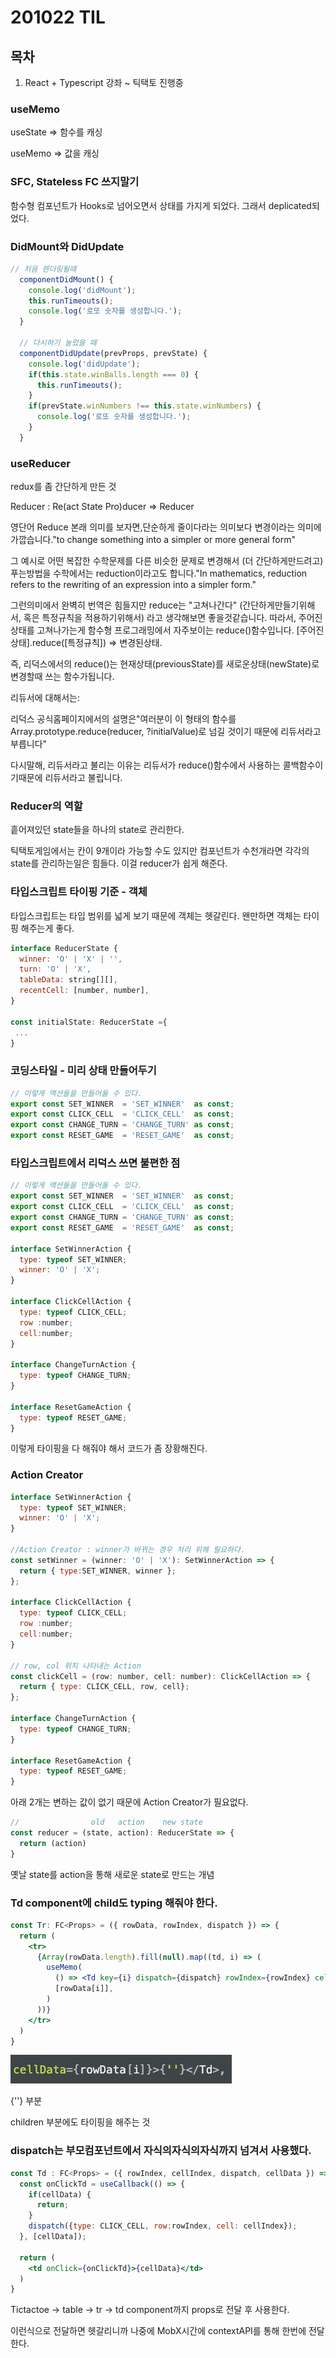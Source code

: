 # 201022 TIL

## 목차

1. React + Typescript 강좌 ~ 틱택토 진행중

### useMemo

useState ⇒ 함수를 캐싱

useMemo ⇒ 값을 캐싱

### SFC, Stateless FC 쓰지말기

함수형 컴포넌트가 Hooks로 넘어오면서 상태를 가지게 되었다. 그래서 deplicated되었다. 

### DidMount와 DidUpdate

```jsx
// 처음 렌더링될때
  componentDidMount() {
    console.log('didMount');
    this.runTimeouts();
    console.log('로또 숫자를 생성합니다.');
  }

  // 다시하기 눌렀을 때
  componentDidUpdate(prevProps, prevState) {
    console.log('didUpdate');
    if(this.state.winBalls.length === 0) {
      this.runTimeouts();
    }
    if(prevState.winNumbers !== this.state.winNumbers) {
      console.log('로또 숫자를 생성합니다.');
    }
  }
```

### useReducer

redux를 좀 간단하게 만든 것 

Reducer : Re(act State Pro)ducer => Reducer

영단어 Reduce 본래 의미를 보자면,단순하게 줄이다라는 의미보다 변경이라는 의미에 가깝습니다."to change something into a simpler or more general form"

그 예시로 어떤 복잡한 수학문제를 다른 비슷한 문제로 변경해서 (더 간단하게만드려고) 푸는방법을 수학에서는 reduction이라고도 합니다."In mathematics, reduction refers to the rewriting of an expression into a simpler form."

그런의미에서 완벽히 번역은 힘들지만 reduce는 "고쳐나간다" (간단하게만들기위해서, 혹은 특정규칙을 적용하기위해서) 라고 생각해보면 좋을것같습니다. 따라서, 주어진 상태를 고쳐나가는게 함수형 프로그래밍에서 자주보이는 reduce()함수입니다. [주어진상태].reduce([특정규칙]) => 변경된상태.

즉, 리덕스에서의 reduce()는 현재상태(previousState)를 새로운상태(newState)로 변경할때 쓰는 함수가됩니다.

리듀서에 대해서는:

리덕스 공식홈페이지에서의 설명은"여러분이 이 형태의 함수를 Array.prototype.reduce(reducer, ?initialValue)로 넘길 것이기 때문에 리듀서라고 부릅니다"

다시말해, 리듀서라고 불리는 이유는 리듀서가 reduce()함수에서 사용하는 콜백함수이기때문에 리듀서라고 불립니다.

### Reducer의 역할

흩어져있던 state들을 하나의 state로 관리한다. 

틱택토게임에서는 칸이 9개이라 가능할 수도 있지만 컴포넌트가 수천개라면 각각의 state를 관리하는일은 힘들다. 이걸 reducer가 쉽게 해준다. 

### 타입스크립트 타이핑 기준 - 객체

타입스크립트는 타입 범위를 넓게 보기 때문에 객체는 헷갈린다. 왠만하면 객체는 타이핑 해주는게 좋다. 

```jsx
interface ReducerState {
  winner: 'O' | 'X' | '',
  turn: 'O' | 'X',
  tableData: string[][],
  recentCell: [number, number],
}

const initialState: ReducerState ={
 ...
}
```

### 코딩스타일 - 미리 상태 만들어두기

```jsx
// 이렇게 액션들을 만들어둘 수 있다.
export const SET_WINNER  = 'SET_WINNER'  as const;
export const CLICK_CELL  = 'CLICK_CELL'  as const;
export const CHANGE_TURN = 'CHANGE_TURN' as const;
export const RESET_GAME  = 'RESET_GAME'  as const;
```

### 타입스크립트에서 리덕스 쓰면 불편한 점

```jsx
// 이렇게 액션들을 만들어둘 수 있다.
export const SET_WINNER  = 'SET_WINNER'  as const;
export const CLICK_CELL  = 'CLICK_CELL'  as const;
export const CHANGE_TURN = 'CHANGE_TURN' as const;
export const RESET_GAME  = 'RESET_GAME'  as const;

interface SetWinnerAction {
  type: typeof SET_WINNER;
  winner: 'O' | 'X';
}

interface ClickCellAction {
  type: typeof CLICK_CELL;
  row :number;
  cell:number; 
}

interface ChangeTurnAction {
  type: typeof CHANGE_TURN;
}

interface ResetGameAction {
  type: typeof RESET_GAME;
}
```

이렇게 타이핑을 다 해줘야 해서 코드가 좀 장황해진다. 

### Action Creator

```jsx
interface SetWinnerAction {
  type: typeof SET_WINNER;
  winner: 'O' | 'X';
}

//Action Creator : winner가 바뀌는 경우 처리 위해 필요하다. 
const setWinner = (winner: 'O' | 'X'): SetWinnerAction => {
  return { type:SET_WINNER, winner };
};

interface ClickCellAction {
  type: typeof CLICK_CELL;
  row :number;
  cell:number; 
}

// row, col 위치 나타내는 Action
const clickCell = (row: number, cell: number): ClickCellAction => {
  return { type: CLICK_CELL, row, cell};
};

interface ChangeTurnAction {
  type: typeof CHANGE_TURN;
}

interface ResetGameAction {
  type: typeof RESET_GAME;
}
```

아래 2개는 변하는 값이 없기 때문에 Action Creator가 필요없다. 

```jsx
//                old   action    new state
const reducer = (state, action): ReducerState => {
  return (action)
}
```

옛날 state를 action을 통해 새로운 state로 만드는 개념 

### Td component에 child도 typing 해줘야 한다.

```jsx
const Tr: FC<Props> = ({ rowData, rowIndex, dispatch }) => {
  return (
    <tr>
      {Array(rowData.length).fill(null).map((td, i) => (
        useMemo(
          () => <Td key={i} dispatch={dispatch} rowIndex={rowIndex} cellIndex={i} cellData={rowData[i]}>{''}</Td>,
          [rowData[i]],
        )
      ))}
    </tr>
  )
}
```

![201022%20TIL%20b08a340447364d779fea8b2456e7c0e4/Untitled.png](201022%20TIL%20b08a340447364d779fea8b2456e7c0e4/Untitled.png)

{''} 부분

children 부분에도 타이핑을 해주는 것

### dispatch는 부모컴포넌트에서 자식의자식의자식까지 넘겨서 사용했다.

```jsx
const Td : FC<Props> = ({ rowIndex, cellIndex, dispatch, cellData }) => {
  const onClickTd = useCallback(() => {
    if(cellData) {
      return;
    }
    dispatch({type: CLICK_CELL, row:rowIndex, cell: cellIndex});
  }, [cellData]);

  return (
    <td onClick={onClickTd}>{cellData}</td>
  )
}
```

Tictactoe → table → tr → td component까지 props로 전달 후 사용한다.

이런식으로 전달하면 헷갈리니까 나중에 MobX시간에 contextAPI를 통해 한번에 전달한다.